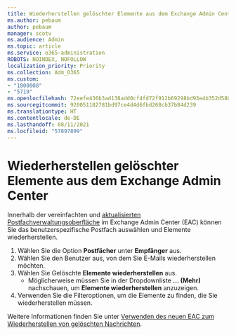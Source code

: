 ```yaml
---
title: Wiederherstellen gelöschter Elemente aus dem Exchange Admin Center
ms.author: pebaum
author: pebaum
manager: scotv
ms.audience: Admin
ms.topic: article
ms.service: o365-administration
ROBOTS: NOINDEX, NOFOLLOW
localization_priority: Priority
ms.collection: Adm_O365
ms.custom:
- "1800008"
- "5719"
ms.openlocfilehash: 72eefe436b3ad138add0cf4fd72f912b69298bd93e4b352d5802f015ec94cbc3
ms.sourcegitcommit: 920051182781bd97ce4d4d6fbd268cb37b84d239
ms.translationtype: HT
ms.contentlocale: de-DE
ms.lasthandoff: 08/11/2021
ms.locfileid: "57897899"
---
```

# <a name="recover-deleted-items-from-exchange-admin-center"></a>Wiederherstellen gelöschter Elemente aus dem Exchange Admin Center

Innerhalb der vereinfachten und [aktualisierten Postfachverwaltungsoberfläche](https://admin.exchange.microsoft.com/#/mailboxes) im Exchange Admin Center (EAC) können Sie das benutzerspezifische Postfach auswählen und Elemente wiederherstellen.

1. Wählen Sie die Option **Postfächer** unter **Empfänger** aus.
2. Wählen Sie den Benutzer aus, von dem Sie E-Mails wiederherstellen möchten.
3. Wählen Sie Gelöschte **Elemente wiederherstellen** aus.
    - Möglicherweise müssen Sie in der Dropdownliste **... (Mehr)** nachschauen, um **Elemente wiederherstellen** anzuzeigen.
4. Verwenden Sie die Filteroptionen, um die Elemente zu finden, die Sie wiederherstellen müssen.

Weitere Informationen finden Sie unter [Verwenden des neuen EAC zum Wiederherstellen von gelöschten Nachrichten](https://docs.microsoft.com/exchange/recipients-in-exchange-online/manage-user-mailboxes/recover-deleted-messages#use-new-eac-for-recovering-deleted-messages).
